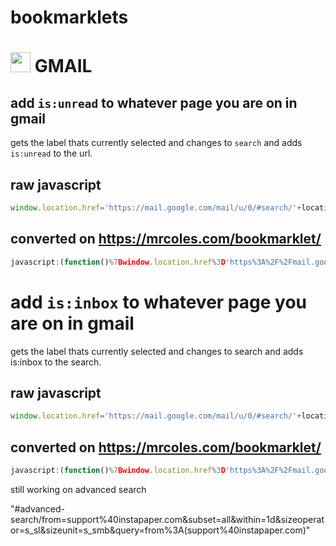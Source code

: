 # bookmarklets

# <img height="32" width="32" src="https://cdn.jsdelivr.net/npm/simple-icons@v3/icons/gmail.svg" /> GMAIL
## add ```is:unread``` to whatever page you are on in gmail

gets the label thats currently selected and changes to ```search``` and adds ```is:unread``` to the url.

## raw javascript
```javascript
window.location.href='https://mail.google.com/mail/u/0/#search/'+location.hash.replace("/","%3A").replace("#search%3A","").replace("#imp","is%3Aimportant").replace("#category%3A","category%3A").replace("#label","label").replace("#","in%3A").toLowerCase().concat('+is%3Aunread')
```

## converted on https://mrcoles.com/bookmarklet/
```javascript
javascript:(function()%7Bwindow.location.href%3D'https%3A%2F%2Fmail.google.com%2Fmail%2Fu%2F0%2F%23search%2F'%2Blocation.hash.replace(%22%2F%22%2C%22%253A%22).replace(%22%23search%253A%22%2C%22%22).replace(%22%23imp%22%2C%22is%253Aimportant%22).replace(%22%23category%253A%22%2C%22category%253A%22).replace(%22%23label%22%2C%22label%22).replace(%22%23%22%2C%22in%253A%22).toLowerCase().concat('%2Bis%253Aunread')%7D)()
```

# add ```is:inbox``` to whatever page you are on in gmail

gets the label thats currently selected and changes to search and adds is:inbox to the search.

## raw javascript
```javascript
window.location.href='https://mail.google.com/mail/u/0/#search/'+location.hash.replace("/","%3A").replace("#search%3A","").replace("#imp","is%3Aimportant").replace("#category%3A","category%3A").replace("#label","label").replace("#","in%3A").toLowerCase().concat('+is%3Ainbox')
```

## converted on https://mrcoles.com/bookmarklet/
```javascript
javascript:(function()%7Bwindow.location.href%3D'https%3A%2F%2Fmail.google.com%2Fmail%2Fu%2F0%2F%23search%2F'%2Blocation.hash.replace(%22%2F%22%2C%22%253A%22).replace(%22%23search%253A%22%2C%22%22).replace(%22%23imp%22%2C%22is%253Aimportant%22).replace(%22%23category%253A%22%2C%22category%253A%22).replace(%22%23label%22%2C%22label%22).replace(%22%23%22%2C%22in%253A%22).toLowerCase().concat('%2Bis%253Ainbox')%7D)()
```

still working on advanced search

"#advanced-search/from=support%40instapaper.com&subset=all&within=1d&sizeoperator=s_sl&sizeunit=s_smb&query=from%3A(support%40instapaper.com)"
